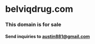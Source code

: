 # belviqdrug.com
### This domain is for sale
#### Send inquiries to [austin881@gmail.com](mailto:austin881@gmail.com)
